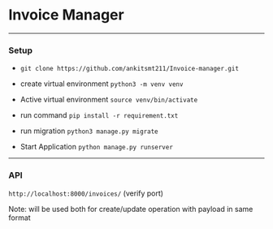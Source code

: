 # Invoice Manager

---
### Setup

* `git clone https://github.com/ankitsmt211/Invoice-manager.git`

* create virtual environment `python3 -m venv venv`
* Active virtual environment `source venv/bin/activate`
* run command `pip install -r requirement.txt`
* run migration `python3 manage.py migrate`
* Start Application `python manage.py runserver`

---
### API
`http://localhost:8000/invoices/` (verify port)

Note: will be used both for create/update operation with payload in same format
